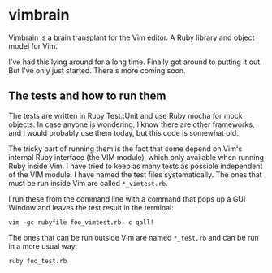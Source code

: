 vimbrain
========

Vimbrain is a brain transplant for the Vim editor. A Ruby library and object model for Vim.

I've had this lying around for a long time. Finally got around to putting it
out. But I've only just started. There's more coming soon.

The tests and how to run them
-----------------------------

The tests are written in Ruby Test::Unit and use Ruby mocha for
mock objects. In case anyone is wondering, I know there are other frameworks,
and I would probably use them today, but this code is somewhat old.

The tricky part of running them is the fact that some depend on Vim's
internal Ruby interface (the VIM module),
which only available when running Ruby inside Vim. I have tried to keep as many
tests as possible independent of the VIM module. I have named the test files
systematically. The ones that must be run inside Vim are called 
`*_vimtest.rb`. 

I run these from the command line with a command that pops up a GUI Window
and leaves the test result in the terminal:

```
vim -gc rubyfile foo_vimtest.rb -c qall!
```

The ones that can be run outside Vim are named `*_test.rb` and can be run in
a more usual way:

```
ruby foo_test.rb
```
